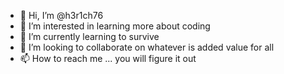 - 👋 Hi, I’m @h3r1ch76
- 👀 I’m interested in learning more about coding
- 🌱 I’m currently learning to survive
- 💞️ I’m looking to collaborate on whatever is added value for all
- 📫 How to reach me ... you will figure it out

<!---
h3r1ch76/h3r1ch76 is a ✨ special ✨ repository because its `README.md` (this file) appears on your GitHub profile.
You can click the Preview link to take a look at your changes.
--->
